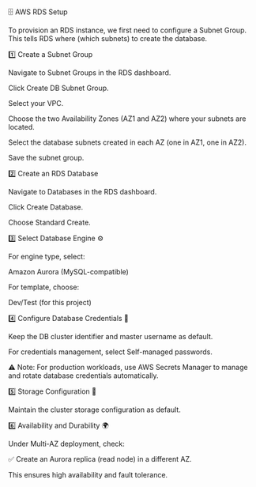 🗄️ AWS RDS Setup

To provision an RDS instance, we first need to configure a Subnet Group. This tells RDS where (which subnets) to create the database.

1️⃣ Create a Subnet Group

Navigate to Subnet Groups in the RDS dashboard.

Click Create DB Subnet Group.

Select your VPC.

Choose the two Availability Zones (AZ1 and AZ2) where your subnets are located.

Select the database subnets created in each AZ (one in AZ1, one in AZ2).

Save the subnet group.

2️⃣ Create an RDS Database

Navigate to Databases in the RDS dashboard.

Click Create Database.

Choose Standard Create.

3️⃣ Select Database Engine ⚙️

For engine type, select:

Amazon Aurora (MySQL-compatible)

For template, choose:

Dev/Test (for this project)

4️⃣ Configure Database Credentials 🔐

Keep the DB cluster identifier and master username as default.

For credentials management, select Self-managed passwords.

⚠️ Note: For production workloads, use AWS Secrets Manager to manage and rotate database credentials automatically.

5️⃣ Storage Configuration 💾

Maintain the cluster storage configuration as default.

6️⃣ Availability and Durability 🌍

Under Multi-AZ deployment, check:

✅ Create an Aurora replica (read node) in a different AZ.

This ensures high availability and fault tolerance.